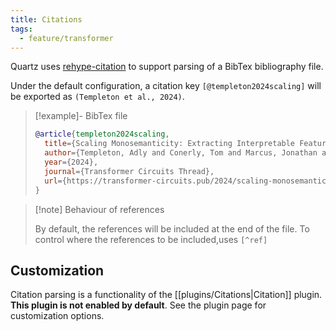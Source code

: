 ```yaml
---
title: Citations
tags:
  - feature/transformer
---
```


Quartz uses [rehype-citation](https://github.com/timlrx/rehype-citation) to support parsing of a BibTex bibliography file.

Under the default configuration, a citation key `[@templeton2024scaling]` will be exported as `(Templeton et al., 2024)`.

> [!example]- BibTex file
>
> ```bib title="bibliography.bib"
> @article{templeton2024scaling,
>   title={Scaling Monosemanticity: Extracting Interpretable Features from Claude 3 Sonnet},
>   author={Templeton, Adly and Conerly, Tom and Marcus, Jonathan and Lindsey, Jack and Bricken, Trenton and Chen, Brian and Pearce, Adam and Citro, Craig and Ameisen, Emmanuel and Jones, Andy and Cunningham, Hoagy and Turner, Nicholas L and McDougall, Callum and MacDiarmid, Monte and Freeman, C. Daniel and Sumers, Theodore R. and Rees, Edward and Batson, Joshua and Jermyn, Adam and Carter, Shan and Olah, Chris and Henighan, Tom},
>   year={2024},
>   journal={Transformer Circuits Thread},
>   url={https://transformer-circuits.pub/2024/scaling-monosemanticity/index.html}
> }
> ```

> [!note] Behaviour of references
>
> By default, the references will be included at the end of the file. To control where the references to be included,uses `[^ref]`

## Customization

Citation parsing is a functionality of the [[plugins/Citations|Citation]] plugin. **This plugin is not enabled by default**. See the plugin page for customization options.

